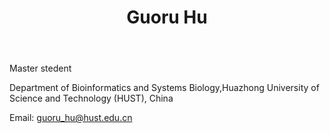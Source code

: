 ﻿---
# Display name
title: Guoru Hu

# Username (this should match the folder name)
authors:
- Guoru Hu

# Is this the primary user of the site?
superuser: false

# Role/position
role: Master student of Chen Lab

# Organizations/Affiliations
organizations:
- name: Huazhong University of Science and Technology
  url: ""

# Short bio (displayed in user profile at end of posts)
bio: 

interests:
- Systems biology
- Bioinformatics


education:
  courses:
  - course: Master of Bioinformatics
    institution: Huazhong Univeisity of Science and Technology, China
    year: 2020 to present
  - course: Bachelor of Bioinformatics
    institution: Huazhong Univeisity of Science and Technology, China
    year: 2016 to 2020

# Social/Academic Networking
# For available icons, see: https://sourcethemes.com/academic/docs/page-builder/#icons
#   For an email link, use "fas" icon pack, "envelope" icon, and a link in the
#   form "mailto:your-email@example.com" or "#contact" for contact widget.

# Link to a PDF of your resume/CV from the About widget.
# To enable, copy your resume/CV to `static/files/cv.pdf` and uncomment the lines below.
# - icon: cv
#   icon_pack: ai
#   link: files/cv.pdf

# Enter email to display Gravatar (if Gravatar enabled in Config)
email: ""

# Organizational groups that you belong to (for People widget)
#   Set this to `[]` or comment out if you are not using People widget.
user_groups:
- Master Students
---

Master stedent

Department of Bioinformatics and Systems Biology,Huazhong University of Science and Technology (HUST), China

Email: guoru_hu@hust.edu.cn